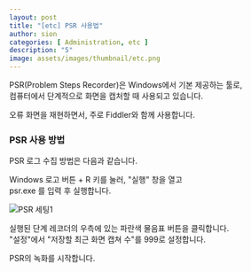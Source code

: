 ```yaml
---
layout: post
title: "[etc] PSR 사용법"
author: sion
categories: [ Administration, etc ]
description: "5"
image: assets/images/thumbnail/etc.png
---
```


PSR(Problem Steps Recorder)은 Windows에서 기본 제공하는 툴로,  
컴퓨터에서 단계적으로 화면을 캡처할 때 사용되고 있습니다.

오류 화면을 재현하면서, 주로 Fiddler와 함께 사용합니다.


### PSR 사용 방법

PSR 로그 수집 방법은 다음과 같습니다.

Windows 로고 버튼 + R 키를 눌러, "실행" 창을 열고  
psr.exe 를 입력 후 실행합니다.  

<img src="{{site.baseurl}}/assets/images/5/1.png" title="PSR 세팅1">

실행된 단계 레코더의 우측에 있는 파란색 물음표 버튼을 클릭합니다.  
"설정"에서 "저장할 최근 화면 캡쳐 수"를 999로 설정합니다.  

PSR의 녹화를 시작합니다.



